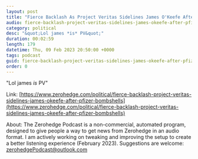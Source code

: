 ```yaml
---
layout: post
title: "Fierce Backlash As Project Veritas Sidelines James O'Keefe After Pfizer Bombshells"
audio: fierce-backlash-project-veritas-sidelines-james-okeefe-after-pfizer-bombshells-0
category: political
desc: "&quot;Lol james *is* PV&quot;"
duration: 00:02:59
length: 179
datetime: Thu, 09 Feb 2023 20:50:00 +0000
tags: podcast
guid: fierce-backlash-project-veritas-sidelines-james-okeefe-after-pfizer-bombshells-0
order: 0
---
```

&quot;Lol james *is* PV&quot;

Link: [https://www.zerohedge.com/political/fierce-backlash-project-veritas-sidelines-james-okeefe-after-pfizer-bombshells](https://www.zerohedge.com/political/fierce-backlash-project-veritas-sidelines-james-okeefe-after-pfizer-bombshells)

About: The Zerohedge Podcast is a non-commercial, automated program, designed to give people a way to get news from Zerohedge in an audio format.  I am actively working on tweaking and improving the setup to create a better listening experience (February 2023).  Suggestions are welcome: [zerohedgePodcast@outlook.com](mailto:zerohedgePodcast@outlook.com)